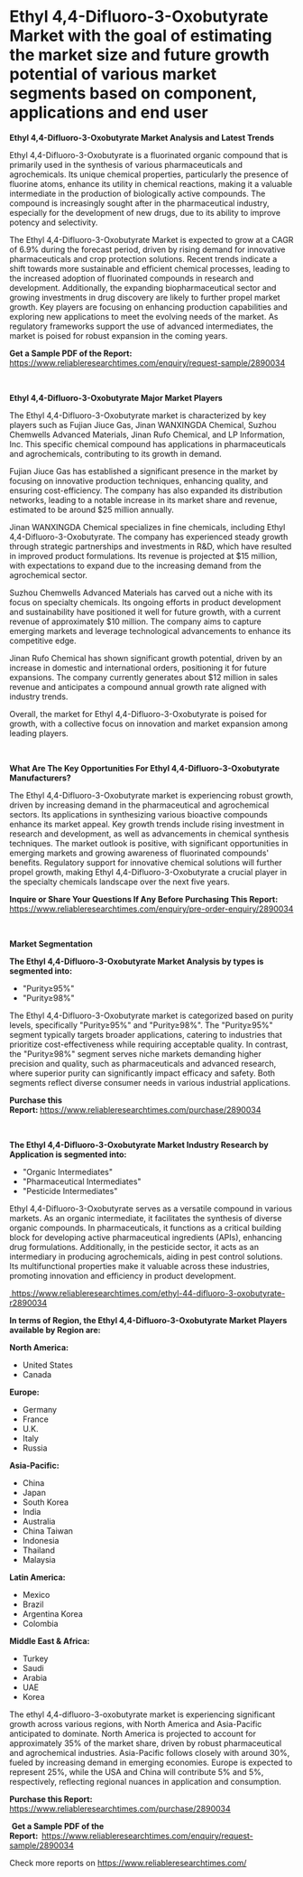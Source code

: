 <p><h1>Ethyl 4,4-Difluoro-3-Oxobutyrate Market with the goal of estimating the market size and future growth potential of various market segments based on component, applications and end user</h1></p><p><strong>Ethyl 4,4-Difluoro-3-Oxobutyrate Market Analysis and Latest Trends</strong></p>
<p><p>Ethyl 4,4-Difluoro-3-Oxobutyrate is a fluorinated organic compound that is primarily used in the synthesis of various pharmaceuticals and agrochemicals. Its unique chemical properties, particularly the presence of fluorine atoms, enhance its utility in chemical reactions, making it a valuable intermediate in the production of biologically active compounds. The compound is increasingly sought after in the pharmaceutical industry, especially for the development of new drugs, due to its ability to improve potency and selectivity.</p><p>The Ethyl 4,4-Difluoro-3-Oxobutyrate Market is expected to grow at a CAGR of 6.9% during the forecast period, driven by rising demand for innovative pharmaceuticals and crop protection solutions. Recent trends indicate a shift towards more sustainable and efficient chemical processes, leading to the increased adoption of fluorinated compounds in research and development. Additionally, the expanding biopharmaceutical sector and growing investments in drug discovery are likely to further propel market growth. Key players are focusing on enhancing production capabilities and exploring new applications to meet the evolving needs of the market. As regulatory frameworks support the use of advanced intermediates, the market is poised for robust expansion in the coming years.</p></p>
<p><strong>Get a Sample PDF of the Report:&nbsp;</strong> <a href="https://www.reliableresearchtimes.com/enquiry/request-sample/2890034?utm_campaign=2222&utm_medium=2&utm_source=Github&utm_content=ia&utm_term=14032025&utm_id=ethyl-44-difluoro-3-oxobutyrate">https://www.reliableresearchtimes.com/enquiry/request-sample/2890034</a></p>
<p>&nbsp;</p>
<p><strong>Ethyl 4,4-Difluoro-3-Oxobutyrate Major Market Players</strong></p>
<p><p>The Ethyl 4,4-Difluoro-3-Oxobutyrate market is characterized by key players such as Fujian Jiuce Gas, Jinan WANXINGDA Chemical, Suzhou Chemwells Advanced Materials, Jinan Rufo Chemical, and LP Information, Inc. This specific chemical compound has applications in pharmaceuticals and agrochemicals, contributing to its growth in demand.</p><p>Fujian Jiuce Gas has established a significant presence in the market by focusing on innovative production techniques, enhancing quality, and ensuring cost-efficiency. The company has also expanded its distribution networks, leading to a notable increase in its market share and revenue, estimated to be around $25 million annually.</p><p>Jinan WANXINGDA Chemical specializes in fine chemicals, including Ethyl 4,4-Difluoro-3-Oxobutyrate. The company has experienced steady growth through strategic partnerships and investments in R&D, which have resulted in improved product formulations. Its revenue is projected at $15 million, with expectations to expand due to the increasing demand from the agrochemical sector.</p><p>Suzhou Chemwells Advanced Materials has carved out a niche with its focus on specialty chemicals. Its ongoing efforts in product development and sustainability have positioned it well for future growth, with a current revenue of approximately $10 million. The company aims to capture emerging markets and leverage technological advancements to enhance its competitive edge.</p><p>Jinan Rufo Chemical has shown significant growth potential, driven by an increase in domestic and international orders, positioning it for future expansions. The company currently generates about $12 million in sales revenue and anticipates a compound annual growth rate aligned with industry trends.</p><p>Overall, the market for Ethyl 4,4-Difluoro-3-Oxobutyrate is poised for growth, with a collective focus on innovation and market expansion among leading players.</p></p>
<p>&nbsp;</p>
<p><strong>What Are The Key Opportunities For Ethyl 4,4-Difluoro-3-Oxobutyrate Manufacturers?</strong></p>
<p><p>The Ethyl 4,4-Difluoro-3-Oxobutyrate market is experiencing robust growth, driven by increasing demand in the pharmaceutical and agrochemical sectors. Its applications in synthesizing various bioactive compounds enhance its market appeal. Key growth trends include rising investment in research and development, as well as advancements in chemical synthesis techniques. The market outlook is positive, with significant opportunities in emerging markets and growing awareness of fluorinated compounds' benefits. Regulatory support for innovative chemical solutions will further propel growth, making Ethyl 4,4-Difluoro-3-Oxobutyrate a crucial player in the specialty chemicals landscape over the next five years.</p></p>
<p><strong>Inquire or Share Your Questions If Any Before Purchasing This Report:</strong> <a href="https://www.reliableresearchtimes.com/enquiry/pre-order-enquiry/2890034?utm_campaign=2222&utm_medium=2&utm_source=Github&utm_content=ia&utm_term=14032025&utm_id=ethyl-44-difluoro-3-oxobutyrate">https://www.reliableresearchtimes.com/enquiry/pre-order-enquiry/2890034</a></p>
<p>&nbsp;</p>
<p><strong>Market Segmentation</strong></p>
<p><strong>The Ethyl 4,4-Difluoro-3-Oxobutyrate Market Analysis by types is segmented into:</strong></p>
<p><ul><li>"Purity≥95%"</li><li>"Purity≥98%"</li></ul></p>
<p><p>The Ethyl 4,4-Difluoro-3-Oxobutyrate market is categorized based on purity levels, specifically "Purity≥95%" and "Purity≥98%". The "Purity≥95%" segment typically targets broader applications, catering to industries that prioritize cost-effectiveness while requiring acceptable quality. In contrast, the "Purity≥98%" segment serves niche markets demanding higher precision and quality, such as pharmaceuticals and advanced research, where superior purity can significantly impact efficacy and safety. Both segments reflect diverse consumer needs in various industrial applications.</p></p>
<p><strong>Purchase this Report:&nbsp;</strong><a href="https://www.reliableresearchtimes.com/purchase/2890034?utm_campaign=2222&utm_medium=2&utm_source=Github&utm_content=ia&utm_term=14032025&utm_id=ethyl-44-difluoro-3-oxobutyrate">https://www.reliableresearchtimes.com/purchase/2890034</a></p>
<p>&nbsp;</p>
<p><strong>The Ethyl 4,4-Difluoro-3-Oxobutyrate Market Industry Research by Application is segmented into:</strong></p>
<p><ul><li>"Organic Intermediates"</li><li>"Pharmaceutical Intermediates"</li><li>"Pesticide Intermediates"</li></ul></p>
<p><p>Ethyl 4,4-Difluoro-3-Oxobutyrate serves as a versatile compound in various markets. As an organic intermediate, it facilitates the synthesis of diverse organic compounds. In pharmaceuticals, it functions as a critical building block for developing active pharmaceutical ingredients (APIs), enhancing drug formulations. Additionally, in the pesticide sector, it acts as an intermediary in producing agrochemicals, aiding in pest control solutions. Its multifunctional properties make it valuable across these industries, promoting innovation and efficiency in product development.</p></p>
<p><a href="https://www.reliableresearchtimes.com/ethyl-44-difluoro-3-oxobutyrate-r2890034?utm_campaign=2222&utm_medium=2&utm_source=Github&utm_content=ia&utm_term=14032025&utm_id=ethyl-44-difluoro-3-oxobutyrate">&nbsp;https://www.reliableresearchtimes.com/ethyl-44-difluoro-3-oxobutyrate-r2890034</a></p>
<p><strong>In terms of Region, the Ethyl 4,4-Difluoro-3-Oxobutyrate Market Players available by Region are:</strong></p>
<p>
    <p> <strong> North America: </strong>
        <ul>
            <li>United States</li>
            <li>Canada</li>
        </ul>
        </p> 
    <p> <strong> Europe: </strong>
        <ul>
            <li>Germany</li>
            <li>France</li>
            <li>U.K.</li>
            <li>Italy</li>
            <li>Russia</li>
        </ul>
        </p> 
    <p> <strong> Asia-Pacific: </strong>
        <ul>
            <li>China</li>
            <li>Japan</li>
            <li>South Korea</li>
            <li>India</li>
            <li>Australia</li>
            <li>China Taiwan</li>
            <li>Indonesia</li>
            <li>Thailand</li>
            <li>Malaysia</li>
        </ul>
        </p> 
    <p> <strong> Latin America: </strong>
        <ul>
            <li>Mexico</li>
            <li>Brazil</li>
            <li>Argentina Korea</li>
            <li>Colombia</li>
        </ul>
        </p> 
    <p> <strong> Middle East & Africa: </strong>
        <ul>
            <li>Turkey</li>
            <li>Saudi</li>
            <li>Arabia</li>
            <li>UAE</li>
            <li>Korea</li>
        </ul>
    </p>
    </p>
<p><p>The ethyl 4,4-difluoro-3-oxobutyrate market is experiencing significant growth across various regions, with North America and Asia-Pacific anticipated to dominate. North America is projected to account for approximately 35% of the market share, driven by robust pharmaceutical and agrochemical industries. Asia-Pacific follows closely with around 30%, fueled by increasing demand in emerging economies. Europe is expected to represent 25%, while the USA and China will contribute 5% and 5%, respectively, reflecting regional nuances in application and consumption.</p></p>
<p><strong>Purchase this Report: </strong><a href="https://www.reliableresearchtimes.com/purchase/2890034?utm_campaign=2222&utm_medium=2&utm_source=Github&utm_content=ia&utm_term=14032025&utm_id=ethyl-44-difluoro-3-oxobutyrate">https://www.reliableresearchtimes.com/purchase/2890034</a></p>
<p>&nbsp;<strong>Get a Sample PDF of the Report:&nbsp;&nbsp;</strong><a href="https://www.reliableresearchtimes.com/enquiry/request-sample/2890034?utm_campaign=2222&utm_medium=2&utm_source=Github&utm_content=ia&utm_term=14032025&utm_id=ethyl-44-difluoro-3-oxobutyrate">https://www.reliableresearchtimes.com/enquiry/request-sample/2890034</a></p>
<p><strong></strong></p>
<p>Check more reports on <a href="https://www.reliableresearchtimes.com/?utm_campaign=2222&utm_medium=2&utm_source=Github&utm_content=ia&utm_term=14032025&utm_id=ethyl-44-difluoro-3-oxobutyrate">https://www.reliableresearchtimes.com/</a></p>